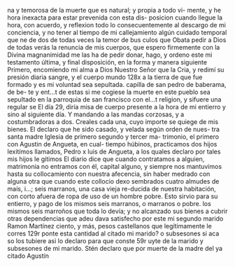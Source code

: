 na y temorosa de la muerte que es natural; y propia a todo vi- mente, y he hora inexacta para estar prevenida con esta dis-
posicion cuando llegue la hora, con acuerdo, y reflexion
todo lo consecuentemente al descargo de mi conciencia, y
no tener al tiempo de mi callejamiento algún cuidado temporal que
ne
de
dos de todas veces la temor de bus culos que
Obata pedir a Dios de todas verás la renuncia de mis cuerpos, que espero firmemente con la Divina magnanimidad me las ha de pedir donar, hago, y ordeno este mi testamento última, y final disposición, en la forma y manera siguiente
Primero, encomiendo mi alma a Dios Nuestro Señor que la Cria, y redimí su presión diaria sangre, y el cuerpo mundo 128x a la tierra de que fue formado y es mi voluntad sea sepultada.
capilla de san pedro de baberama, de be- te y ent...t de estas si me cogiese la muerte en este pueblo sea sepultado en la parroquia de san francisco con el...t religion, y sifuere una regular se
El día 29, diría misa de cuerpo presente a la hora de mi entierro y sino al siguiente día. Y mandando a las mandas corzosas, y a costumbradoras a dos.
Creales cada una, cuyo importe se quiege de mis bienes.
El declaro que he sido casado, y velada según orden de nues-
tra santa madre Iglesia de primero segundo y tercer ma-
trimonio, el primero con Agustin de Angueta, en cual-
tiempo
húbinos, practicamos dos hijos lexitímos llamados, Pedro x
luis de Angueta, a los quales declaro por tales mis hijos le
gítimos
El diario dice que cuando contratamos a alguien, matrimonia no entramos con él, capital alguno, y siempre nos mantuvimos hasta su collocamiento con nuestra afecencia, sin haber medrado con alguna otra que cuando este collocio dexo sembrados cuatro
almudes de maís, i...; seis marranos, una casa vieja re-ducida de nuestra habitación, con corto afuera de ropa de uso de un hombre pobre. Esto sirvio para su entierro, y pago de los mismos seis marranos, o marranos o pobre.
los mismos seis marroños que toda lo devía; y no alcanzado sus bienes a cubrir otras dependencias que adeu dava satisfecho por este mi segundo marido Ramon Martínez ciento, y más, pesos castellanos que legítimamente le corres
129r
ponte esta cantidad al citado mi marido? o subsesones si aca
so los tubiere asi lo declaro para que conste
59r
uyte de la marido y subsesones de mi marido.
Stén declaro que por muerte de la madre del ya citado Agustín